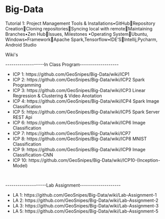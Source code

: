 # Big-Data

Tutorial 1: Project Management Tools & Installations•GitHubRepository CreationCloning repositoriesSyncing local with remoteMaintaining Branches•Zen HubIssues, Milestones •Operating SystemUbuntu, Windows•FrameworkApache Spark,Tensorflow•IDE’SIntellij,Pycharm,  Android  Studio
<div> 
  <p>Wiki's</p>

  <div>
    <p>-------------------In Class Program-------------------</p>
    <ul>
      <li>ICP 1: https://github.com/GeoSnipes/Big-Data/wiki/ICP1    </li>
      <li>ICP 2: https://github.com/GeoSnipes/Big-Data/wiki/ICP2    Spark Programming</li>
      <li>ICP 3: https://github.com/GeoSnipes/Big-Data/wiki/ICP3    Linear Regression & Clustering & Video Anotation</li>
      <li>ICP 4: https://github.com/GeoSnipes/Big-Data/wiki/ICP4    Spark Image Classification</li>
      <li>ICP 5: https://github.com/GeoSnipes/Big-Data/wiki/ICP5    Spark Server REST Api</li>
      <li>ICP 6: https://github.com/GeoSnipes/Big-Data/wiki/ICP6    Image Classification</li>
      <li>ICP 7: https://github.com/GeoSnipes/Big-Data/wiki/ICP7</li>
      <li>ICP 8: https://github.com/GeoSnipes/Big-Data/wiki/ICP8    MNIST  Classification</li>
      <li>ICP 9: https://github.com/GeoSnipes/Big-Data/wiki/ICP9    Image Classification-CNN</li>
      <li>ICP 10: https://github.com/GeoSnipes/Big-Data/wiki/ICP10-(Inception-Model)</li>
    </ul>
  </div>
  <br>
  <div>
    <p>--------------------Lab Assignment--------------------</p>
    <ul>
      <li> LA 1: https://github.com/GeoSnipes/Big-Data/wiki/Lab-Assignment-1</li>
      <li> LA 2: https://github.com/GeoSnipes/Big-Data/wiki/Lab-Assignment-2</li>
      <li> LA 3: https://github.com/GeoSnipes/Big-Data/wiki/Lab-Assignment-3</li>
      <li> LA 5: https://github.com/GeoSnipes/Big-Data/wiki/Lab-Assignment-5</li>
    </ul>
  </div
</div>
